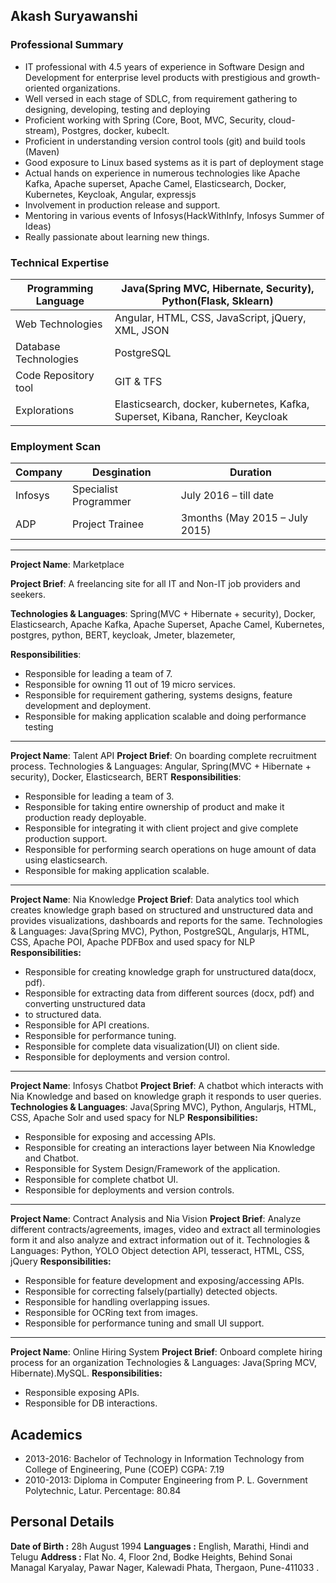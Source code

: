 
## Akash Suryawanshi 

### Professional Summary
 - IT professional with 4.5 years of experience in Software Design and
   Development for enterprise level products with prestigious and
   growth-oriented organizations.
 - Well versed in each stage of SDLC, from requirement gathering to
   designing, developing, testing and deploying
 - Proficient working with Spring (Core, Boot, MVC, Security, cloud-stream),  Postgres, docker, kubeclt.
 - Proficient in understanding version control tools (git) and build tools (Maven)
 - Good exposure to Linux based systems as it is part of deployment stage
 - Actual hands on experience in numerous technologies like Apache Kafka, Apache superset, Apache Camel, Elasticsearch, Docker, Kubernetes, Keycloak, Angular, expressjs
 - Involvement in production release and support.
 - Mentoring in various events of Infosys(HackWithInfy, Infosys Summer of Ideas)
 - Really passionate about learning new things.

### Technical Expertise

|Programming Language|Java(Spring MVC, Hibernate, Security), Python(Flask, Sklearn)  |
|--|--|
| Web Technologies |Angular, HTML, CSS, JavaScript, jQuery, XML, JSON  |
|Database Technologies|PostgreSQL|
|Code Repository tool|GIT & TFS|
|Explorations|Elasticsearch, docker, kubernetes, Kafka, Superset, Kibana, Rancher, Keycloak|

### Employment Scan

| Company  | Desgination  | Duration  |
| ------------ | ------------ | ------------ |
| Infosys  | Specialist Programmer  | July 2016 – till date  |
| ADP  | Project Trainee  | 3months (May 2015 – July 2015)  |


------------

**Project Name**: Marketplace

**Project Brief**: A freelancing site for all IT and Non-IT job providers and seekers.

**Technologies & Languages**: Spring(MVC + Hibernate + security), Docker, Elasticsearch, Apache Kafka, Apache
Superset, Apache Camel, Kubernetes, postgres, python, BERT, keycloak, Jmeter, blazemeter,

**Responsibilities**:
- Responsible for leading a team of 7.
- Responsible for owning 11 out of 19 micro services.
- Responsible for requirement gathering, systems designs, feature development and deployment.
- Responsible for making application scalable and doing performance testing


------------

**Project Name**: Talent API
**Project Brief**: On boarding complete recruitment process.
Technologies & Languages: Angular, Spring(MVC + Hibernate + security), Docker, Elasticsearch, BERT
**Responsibilities**:
- Responsible for leading a team of 3.
- Responsible for taking entire ownership of product and make it production ready deployable.
- Responsible for integrating it with client project and give complete production support.
- Responsible for performing search operations on huge amount of data using elasticsearch.
- Responsible for making application scalable.

------------

**Project Name**: Nia Knowledge
**Project Brief**: Data analytics tool which creates knowledge graph based on structured and unstructured
data and provides visualizations, dashboards and reports for the same.
Technologies & Languages: Java(Spring MVC), Python, PostgreSQL, Angularjs, HTML, CSS,
Apache POI, Apache PDFBox and used spacy for NLP
**Responsibilities:**
- Responsible for creating knowledge graph for unstructured data(docx, pdf).
- Responsible for extracting data from different sources (docx, pdf) and converting unstructured data
- to structured data.
- Responsible for API creations.
- Responsible for performance tuning.
- Responsible for complete data visualization(UI) on client side.
- Responsible for deployments and version control.

------------


**Project Name**: Infosys Chatbot
**Project Brief**: A chatbot which interacts with Nia Knowledge and based on knowledge graph it responds to
user queries.
**Technologies & Languages**: Java(Spring MVC), Python, Angularjs, HTML, CSS, Apache Solr and used spacy for NLP
**Responsibilities:**
- Responsible for exposing and accessing APIs.
- Responsible for creating an interactions layer between Nia Knowledge and Chatbot.
- Responsible for System Design/Framework of the application.
- Responsible for complete chatbot UI.
- Responsible for deployments and version controls.

------------

**Project Name**: Contract Analysis and Nia Vision
**Project Brief**: Analyze different contracts/agreements, images, video and extract all terminologies form it
and also analyze and extract information out of it.
Technologies & Languages: Python, YOLO Object detection API, tesseract, HTML, CSS, jQuery
**Responsibilities:**
- Responsible for feature development and exposing/accessing APIs.
- Responsible for correcting falsely(partially) detected objects.
- Responsible for handling overlapping issues.
- Responsible for OCRing text from images.
- Responsible for performance tuning and small UI support.

------------

**Project Name**: Online Hiring System
**Project Brief**: Onboard complete hiring process for an organization
Technologies & Languages: Java(Spring MCV, Hibernate).MySQL.
**Responsibilities:**
- Responsible exposing APIs.
- Responsible for DB interactions.

## Academics
- 2013-2016: Bachelor of Technology in Information Technology from College of Engineering, Pune (COEP) CGPA: 7.19
- 2010-2013: Diploma in Computer Engineering from P. L. Government Polytechnic, Latur. Percentage: 80.84

## Personal Details
**Date of Birth :** 28h August 1994
**Languages :** English, Marathi, Hindi and Telugu
**Address :** Flat No. 4, Floor 2nd, Bodke Heights, Behind Sonai Managal Karyalay, Pawar Nager, Kalewadi Phata, Thergaon, Pune-411033 .

